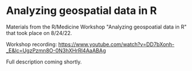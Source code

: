 # Analyzing geospatial data in R

Materials from the R/Medicine Workshop "Analyzing geospoatial data in R" that took place on 8/24/22. 

Workshop recording: https://www.youtube.com/watch?v=DD7bXonh-_E&lc=UgzPzmn8O-0N3hXHrRl4AaABAg

Full description coming shortly.
